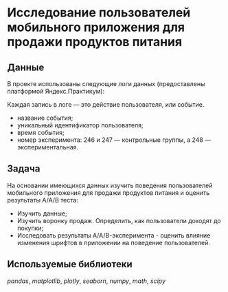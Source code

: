 # Исследование пользователей мобильного приложения для продажи продуктов питания

## Данные

В проекте использованы следующие логи данных (предоставлены платформой Яндекс.Практикум):

Каждая запись в логе — это действие пользователя, или событие.

- название события;
- уникальный идентификатор пользователя;
- время события;
- номер эксперимента: 246 и 247 — контрольные группы, а 248 — экспериментальная.

## Задача

На основании имеющихся данных изучить поведения пользователей мобильного приложения для продажи продуктов питания и оценить результаты А/А/В теста:

  - Изучить данные;
  - Изучить воронку продаж. Определить, как пользователи доходят до покупки;
  - Исследовать результаты A/A/B-эксперимента - оценить влияние изменения шрифтов в приложении на поведение пользователей.
  
## Используемые библиотеки
*pandas*, *matplotlib*, *plotly*, *seaborn*, *numpy*, *math*, *scipy*

